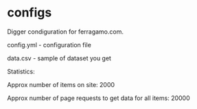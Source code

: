 # configs
Digger condiguration for ferragamo.com.

config.yml - configuration file

data.csv - sample of dataset you get

Statistics:

Approx number of items on site: 2000

Approx number of page requests to get data for all items: 20000

